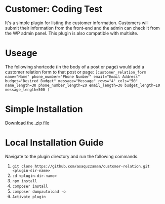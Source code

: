 # Customer: Coding Test

It's a simple plugin for listing the customer information. Customers will submit their information from the front-end and the admin can check it from the WP admin panel. This plugin is also compatible with multisite.

# Useage

The following shortcode (in the body of a post or page) would add a customer relation form to that post or page:
`[customer_relation_form name="Name" phone_number="Phone Number" email="Email Address" budget="Desired Budget" message="Message" rows="4" cols="50" name_length=30 phone_number_length=20 email_length=30 budget_length=10 message_length=500 ]`

# Simple Installation

[Download the .zip file](https://github.com/asaquzzaman/customer-relation/releases/download/0.1/code-sample.zip)

# Local Installation Guide

Navigate to the plugin directory and run the following commands

1. `git clone https://github.com/asaquzzaman/customer-relation.git <plugin-dir-name>`
2. `cd <plugin-dir-name>`
3. `npm install`
4. `composer install` 
5. `composer dumpautoload -o`
6. `Activate plugin`

